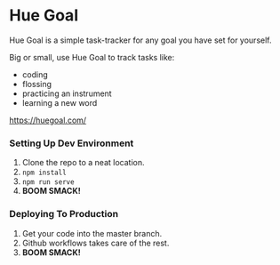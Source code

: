 # Hue Goal

Hue Goal is a simple task-tracker for any goal you have set for yourself.

Big or small, use Hue Goal to track tasks like:
 * coding
 * flossing
 * practicing an instrument
 * learning a new word

https://huegoal.com/

### Setting Up Dev Environment

1. Clone the repo to a neat location.
2. ``npm install``
3. ``npm run serve``
4. **BOOM SMACK!** 

### Deploying To Production

1. Get your code into the master branch.
2. Github workflows takes care of the rest.
3. **BOOM SMACK!** 
